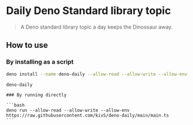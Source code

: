 # Daily Deno Standard library topic

> A Deno standard library topic a day keeps the Dinossaur away.

## How to use

### By installing as a script

```bash
deno install --name deno-daily --allow-read --allow-write --allow-env  https://raw.githubusercontent.com/kivS/deno-daily/main/main.ts
```

```bash
deno-daily
```

````
### By running directly

```bash
deno run --allow-read --allow-write --allow-env  https://raw.githubusercontent.com/kivS/deno-daily/main/main.ts
```
````
